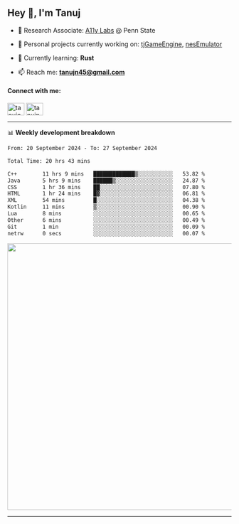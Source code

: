 <h2>Hey 👋, I'm Tanuj</h2>

- 🔬 Research Associate: [A11y Labs](https://a11y.ist.psu.edu/) @ Penn State 

- 🔭 Personal projects currently working on: [tjGameEngine](https://github.com/tanujn45/tjGameEngine), [nesEmulator](https://github.com/tanujn45/nesEmulator)

- 🌱 Currently learning: **Rust**

- 📫 Reach me: **tanujn45@gmail.com**

<h4 align="left">Connect with me:</h4>
<p align="left">
<a href="https://twitter.com/tanujn45" target="blank"><img align="center" src="https://raw.githubusercontent.com/rahuldkjain/github-profile-readme-generator/master/src/images/icons/Social/twitter.svg" alt="tanujn45" height="28" width="38" /></a>
<a href="https://linkedin.com/in/tanujn45" target="blank"><img align="center" src="https://raw.githubusercontent.com/rahuldkjain/github-profile-readme-generator/master/src/images/icons/Social/linked-in-alt.svg" alt="tanujn45" height="28" width="38" /></a>
</p>

-------

📊 **Weekly development breakdown**
<!--START_SECTION:waka-->

```txt
From: 20 September 2024 - To: 27 September 2024

Total Time: 20 hrs 43 mins

C++        11 hrs 9 mins   █████████████▒░░░░░░░░░░░   53.82 %
Java       5 hrs 9 mins    ██████▒░░░░░░░░░░░░░░░░░░   24.87 %
CSS        1 hr 36 mins    ██░░░░░░░░░░░░░░░░░░░░░░░   07.80 %
HTML       1 hr 24 mins    █▓░░░░░░░░░░░░░░░░░░░░░░░   06.81 %
XML        54 mins         █░░░░░░░░░░░░░░░░░░░░░░░░   04.38 %
Kotlin     11 mins         ▒░░░░░░░░░░░░░░░░░░░░░░░░   00.90 %
Lua        8 mins          ░░░░░░░░░░░░░░░░░░░░░░░░░   00.65 %
Other      6 mins          ░░░░░░░░░░░░░░░░░░░░░░░░░   00.49 %
Git        1 min           ░░░░░░░░░░░░░░░░░░░░░░░░░   00.09 %
netrw      0 secs          ░░░░░░░░░░░░░░░░░░░░░░░░░   00.07 %
```

<!--END_SECTION:waka-->

<img src="https://wakatime.com/share/@018e9abd-1aa4-4aa6-9db7-5ca3b999e810/4650b67a-98aa-46b4-b598-3d8a2451f0df.svg" width="600"/>

-------
